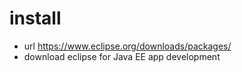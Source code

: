 # install

- url
  https://www.eclipse.org/downloads/packages/
- download eclipse for Java EE app development
